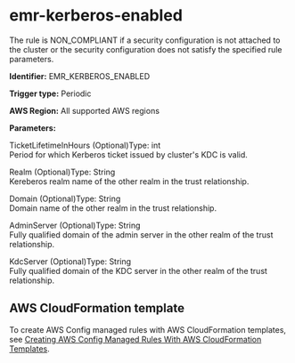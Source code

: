 # emr\-kerberos\-enabled<a name="emr-kerberos-enabled"></a>

The rule is NON\_COMPLIANT if a security configuration is not attached to the cluster or the security configuration does not satisfy the specified rule parameters\. 

**Identifier:** EMR\_KERBEROS\_ENABLED

**Trigger type:** Periodic

**AWS Region:** All supported AWS regions

**Parameters:**

TicketLifetimeInHours \(Optional\)Type: int  
Period for which Kerberos ticket issued by cluster's KDC is valid\.

Realm \(Optional\)Type: String  
Kereberos realm name of the other realm in the trust relationship\.

Domain \(Optional\)Type: String  
Domain name of the other realm in the trust relationship\.

AdminServer \(Optional\)Type: String  
Fully qualified domain of the admin server in the other realm of the trust relationship\.

KdcServer \(Optional\)Type: String  
Fully qualified domain of the KDC server in the other realm of the trust relationship\.

## AWS CloudFormation template<a name="w24aac11c29c17b7d175c15"></a>

To create AWS Config managed rules with AWS CloudFormation templates, see [Creating AWS Config Managed Rules With AWS CloudFormation Templates](aws-config-managed-rules-cloudformation-templates.md)\.